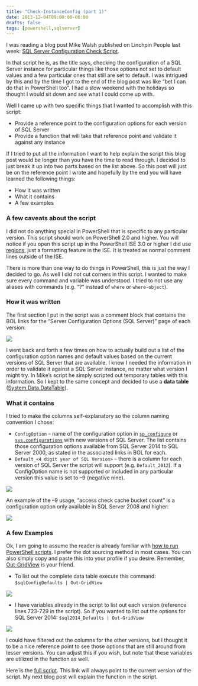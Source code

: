 ```yaml
---
title: "Check-InstanceConfig (part 1)"
date: 2013-12-04T09:00:00-06:00
drafts: false
tags: [powershell,sqlserver]
---
```


I was reading a blog post Mike Walsh published on Linchpin People last week: <a href="http://www.linchpinpeople.com/check-sql-server-configuration/" target="_blank">SQL Server Configuration Check Script</a>.

In that script he is, as the title says, checking the configuration of a SQL Server instance for particular things like those options not set to default values and a few particular ones that still are set to default. I was intrigued by this and by the time I got to the end of the blog post was like “bet I can do that in PowerShell too”. I had a slow weekend with the holidays so thought I would sit down and see what I could come up with.

Well I came up with two specific things that I wanted to accomplish with this script:

- Provide a reference point to the configuration options for each version of SQL Server
- Provide a function that will take that reference point and validate it against any instance

If I tried to put all the information I want to help explain the script this blog post would be longer than you have the time to read through. I decided to just break it up into two parts based on the list above. So this post will just be on the reference point I wrote and hopefully by the end you will have learned the following things:

- How it was written
- What it contains
- A few examples

### A few caveats about the script

I did not do anything special in PowerShell that is specific to any particular version. This script should work on PowerShell 2.0 and higher. You will notice if you open this script up in the PowerShell ISE 3.0 or higher I did use <a href="http://www.powershellmagazine.com/2013/01/14/pstip-use-custom-regions-to-fold-code-in-powershell-ise-3-0/" target="_blank">regions</a>, just a formatting feature in the ISE. It is treated as normal comment lines outside of the ISE.

There is more than one way to do things in PowerShell, this is just the way I decided to go. As well I did not cut corners in this script. I wanted to make sure every command and variable was understood. I tried to not use any aliases with commands (e.g. “?” instead of `where` or `where-object`).

### How it was written

The first section I put in the script was a comment block that contains the BOL links for the “Server Configuration Options (SQL Server)” page of each version:

![](/images/check_instance_1.png)

I went back and forth a few times on how to actually build out a list of the configuration option names and default values based on the current versions of SQL Server that are available. I knew I needed the information in order to validate it against a SQL Server instance, no matter what version I might try. In Mike’s script he simply scripted out temporary tables with this information. So I kept to the same concept and decided to use a **data table** (<a href="http://msdn.microsoft.com/en-us/library/system.data.datatable(v=vs.110).aspx" target="_blank">System.Data.DataTable</a>).

### What it contains

I tried to make the columns self-explanatory so the column naming convention I chose:

- `ConfigOption` – name of the configuration option in <a href="http://technet.microsoft.com/en-us/library/ms188787.aspx" target="_blank">`sp_configure`</a> or <a href="http://technet.microsoft.com/en-us/library/ms188345.aspx" target="_blank">`sys.configurations`</a> with new versions of SQL Server. The list contains those configuration options available from SQL Server 2014 to SQL Server 2000, as stated in the associated links in BOL for each.
- `Default_<4 digit year of SQL Version>` – there is a column for each version of SQL Server the script will support (e.g. `Default_2012`). If a ConfigOption name is not supported or included in any particular version this value is set to –9 (negative nine).

![](/images/check_instance_2.png)

An example of the –9 usage, “access check cache bucket count” is a configuration option only available in SQL Server 2008 and higher:

![](/images/check_instance_3.png)

### A few Examples

Ok, I am going to assume the reader is already familiar with <a href="http://technet.microsoft.com/en-us/library/ee176949.aspx" target="_blank">how to run PowerShell scripts</a>. I prefer the dot sourcing method in most cases. You can also simply copy and paste this into your profile if you desire. Remember, <a href="http://technet.microsoft.com/en-us/library/hh849920.aspx" target="_blank">Out-GridView</a> is your friend.

- To list out the complete data table execute this command: `$sqlConfigDefaults | Out-GridView`

![](/images/check_instance_4.png)

- I have variables already in the script to list out each version (reference lines 723-729 in the script). So if you wanted to list out the options for SQL Server 2014: `$sql2014_Defaults | Out-GridView`

![](/images/check_instance_5.png)

I could have filtered out the columns for the other versions, but I thought it to be a nice reference point to see those options that are still around from lesser versions. You can adjust this if you wish, but note that these variables are utilized in the function as well.

Here is the <a href="https://github.com/wsmelton/scripts/blob/master/posh/Check-InstanceConfig.ps1" target="_blank">full script</a>. This link will always point to the current version of the script. My next blog post will explain the function in the script.
